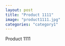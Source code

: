 ```yaml
---
layout: post
title: "Product 1111"
image: "product1111.jpg"
categories: "category1"
---
```

Product 1111
